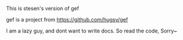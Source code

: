 This is stesen's version of gef

gef is a project from https://github.com/hugsy/gef

I am a lazy guy, and dont want to write docs. So read the code, Sorry~
